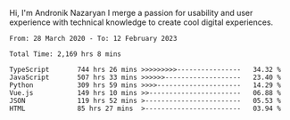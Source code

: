 Hi, I'm Andronik Nazaryan
I merge a passion for usability and user experience with technical knowledge to create cool digital experiences.


<!--START_SECTION:waka-->

```text
From: 28 March 2020 - To: 12 February 2023

Total Time: 2,169 hrs 8 mins

TypeScript       744 hrs 26 mins >>>>>>>>>----------------   34.32 %
JavaScript       507 hrs 33 mins >>>>>>-------------------   23.40 %
Python           309 hrs 59 mins >>>>---------------------   14.29 %
Vue.js           149 hrs 10 mins >>-----------------------   06.88 %
JSON             119 hrs 52 mins >------------------------   05.53 %
HTML             85 hrs 27 mins  >------------------------   03.94 %
```

<!--END_SECTION:waka-->
